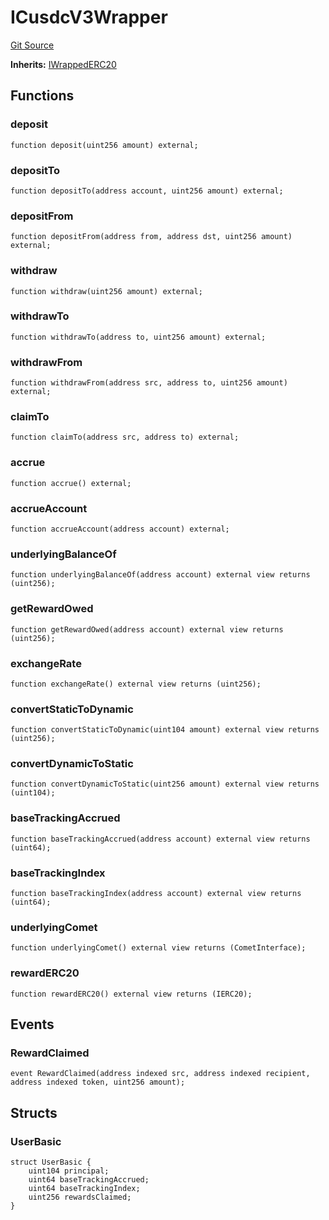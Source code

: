 # ICusdcV3Wrapper
[Git Source](https://github.com/larrythecucumber321/protocol/blob/0e60393685a4ae7994ac986273cdfa4cf9c069ed/contracts/plugins/assets/compoundv3/ICusdcV3Wrapper.sol)

**Inherits:**
[IWrappedERC20](/tools/docgen/src/contracts/plugins/assets/compoundv3/IWrappedERC20.sol/interface.IWrappedERC20.md)


## Functions
### deposit


```solidity
function deposit(uint256 amount) external;
```

### depositTo


```solidity
function depositTo(address account, uint256 amount) external;
```

### depositFrom


```solidity
function depositFrom(address from, address dst, uint256 amount) external;
```

### withdraw


```solidity
function withdraw(uint256 amount) external;
```

### withdrawTo


```solidity
function withdrawTo(address to, uint256 amount) external;
```

### withdrawFrom


```solidity
function withdrawFrom(address src, address to, uint256 amount) external;
```

### claimTo


```solidity
function claimTo(address src, address to) external;
```

### accrue


```solidity
function accrue() external;
```

### accrueAccount


```solidity
function accrueAccount(address account) external;
```

### underlyingBalanceOf


```solidity
function underlyingBalanceOf(address account) external view returns (uint256);
```

### getRewardOwed


```solidity
function getRewardOwed(address account) external view returns (uint256);
```

### exchangeRate


```solidity
function exchangeRate() external view returns (uint256);
```

### convertStaticToDynamic


```solidity
function convertStaticToDynamic(uint104 amount) external view returns (uint256);
```

### convertDynamicToStatic


```solidity
function convertDynamicToStatic(uint256 amount) external view returns (uint104);
```

### baseTrackingAccrued


```solidity
function baseTrackingAccrued(address account) external view returns (uint64);
```

### baseTrackingIndex


```solidity
function baseTrackingIndex(address account) external view returns (uint64);
```

### underlyingComet


```solidity
function underlyingComet() external view returns (CometInterface);
```

### rewardERC20


```solidity
function rewardERC20() external view returns (IERC20);
```

## Events
### RewardClaimed

```solidity
event RewardClaimed(address indexed src, address indexed recipient, address indexed token, uint256 amount);
```

## Structs
### UserBasic

```solidity
struct UserBasic {
    uint104 principal;
    uint64 baseTrackingAccrued;
    uint64 baseTrackingIndex;
    uint256 rewardsClaimed;
}
```

